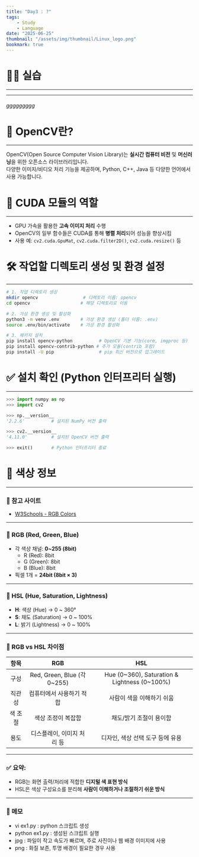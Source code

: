 ```yaml
---
title: "Day3 : ?"
tags:
    - Study
    - Language
date: "2025-06-25"
thumbnail: "/assets/img/thumbnail/Linux_logo.png"
bookmark: true
---
```


# 👨‍💻 실습
---



---

###### ggggggggg
# 📌 OpenCV란?
---
OpenCV(Open Source Computer Vision Library)는 **실시간 컴퓨터 비전** 및 **머신러닝**을 위한 오픈소스 라이브러리입니다.  
다양한 이미지/비디오 처리 기능을 제공하며, Python, C++, Java 등 다양한 언어에서 사용 가능합니다.

# 🚀 CUDA 모듈의 역할
---
- GPU 가속을 활용한 **고속 이미지 처리** 수행
- OpenCV의 일부 함수들은 CUDA를 통해 **병렬 처리**되어 성능을 향상시킴
- 사용 예: `cv2.cuda.GpuMat`, `cv2.cuda.filter2D()`, `cv2.cuda.resize()` 등

# 🛠️ 작업할 디렉토리 생성 및 환경 설정
---

```bash
# 1. 작업 디렉토리 생성
mkdir opencv                 # 디렉토리 이름: opencv
cd opencv                   # 해당 디렉토리로 이동

# 2. 가상 환경 생성 및 활성화
python3 -m venv .env        # 가상 환경 생성 (폴더 이름: .env)
source .env/bin/activate    # 가상 환경 활성화

# 3. 패키지 설치
pip install opencv-python          # OpenCV 기본 기능(core, imgproc 등)
pip install opencv-contrib-python # 추가 모듈(contrib 포함)
pip install -U pip                 # pip 최신 버전으로 업그레이드
```

# ✅ 설치 확인 (Python 인터프리터 실행)
---

```py
>>> import numpy as np
>>> import cv2

>>> np.__version__
'2.2.6'          # 설치된 NumPy 버전 출력

>>> cv2.__version__
'4.11.0'         # 설치된 OpenCV 버전 출력

>>> exit()       # Python 인터프리터 종료
```

# 🎨 색상 정보
---

### 🔗 참고 사이트
- [W3Schools - RGB Colors](https://www.w3schools.com/colors/colors_rgb.asp)

---

### 🌈 RGB (Red, Green, Blue)
- 각 색상 채널: **0~255 (8bit)**
  - R (Red): 8bit
  - G (Green): 8bit
  - B (Blue): 8bit
- 픽셀 1개 = **24bit (8bit × 3)**

---

### 🎨 HSL (Hue, Saturation, Lightness)
- **H**: 색상 (Hue) → 0 ~ 360°
- **S**: 채도 (Saturation) → 0 ~ 100%
- **L**: 밝기 (Lightness) → 0 ~ 100%

---

### 🔄 RGB vs HSL 차이점

| 항목 | RGB | HSL |
| :--: | :--: | :--: |
| 구성 | Red, Green, Blue (각 0~255) | Hue (0~360), Saturation & Lightness (0~100%) |
| 직관성 | 컴퓨터에서 사용하기 적합 | 사람이 색을 이해하기 쉬움 |
| 색 조절 | 색상 조정이 복잡함 | 채도/밝기 조절이 용이함 |
| 용도 | 디스플레이, 이미지 처리 등 | 디자인, 색상 선택 도구 등에 유용 |

---

### ✅ **요약**:  
- RGB는 화면 출력/처리에 적합한 **디지털 색 표현 방식**  
- HSL은 색상 구성요소를 분리해 **사람이 이해하거나 조절하기 쉬운 방식**

---

### 📝 메모
- vi ex1.py : python 스크립트 생성
- python ex1.py : 생성된 스크립트 실행
- jpg : 파일이 작고 속도가 빠르며, 주로 사진이나 웹 배경 이미지에 사용
- png : 화질 보존, 투명 배경이 필요한 경우 사용